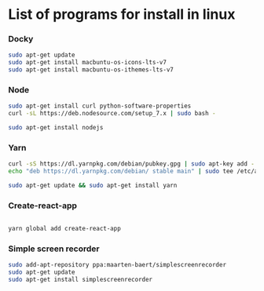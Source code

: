 # List of programs for install in linux

### Docky

```sh
sudo apt-get update
sudo apt-get install macbuntu-os-icons-lts-v7
sudo apt-get install macbuntu-os-ithemes-lts-v7
```

### Node

```sh
sudo apt-get install curl python-software-properties
curl -sL https://deb.nodesource.com/setup_7.x | sudo bash -

sudo apt-get install nodejs

```

### Yarn

```sh
curl -sS https://dl.yarnpkg.com/debian/pubkey.gpg | sudo apt-key add -
echo "deb https://dl.yarnpkg.com/debian/ stable main" | sudo tee /etc/apt/sources.list.d/yarn.list

sudo apt-get update && sudo apt-get install yarn

```

### Create-react-app

```sh

yarn global add create-react-app

```

### Simple screen recorder

```sh
sudo add-apt-repository ppa:maarten-baert/simplescreenrecorder
sudo apt-get update
sudo apt-get install simplescreenrecorder
```

